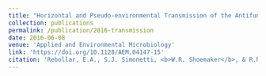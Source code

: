 ```yaml
---
title: "Horizontal and Pseudo-environmental Transmission of the Antifungal Probiotic Bacterium Janthinobacterium lividum on Green Frog (<i>Lithobates clamitans</i>) Tadpoles"
collection: publications
permalink: /publication/2016-transmission
date: 2016-06-08
venue: 'Applied and Environmental Microbiology'
link: 'https://doi.org/10.1128/AEM.04147-15'
citation: 'Rebollar, E.A., S.J. Simonetti, <b>W.R. Shoemaker</b>, & R.N Harris. Horizontal and Pseudo-environmental Transmission of the Antifungal Probiotic Bacterium Janthinobacterium lividum on Green Frog (<i>Lithobates clamitans</i>) Tadpoles. <i>Applied and Environmental Microbiology</i> 82, 2457-2466 (2016).'
---
```

